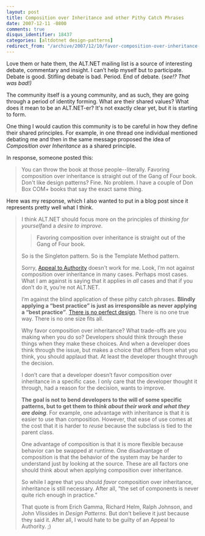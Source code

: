 ```yaml
---
layout: post
title: Composition over Inheritance and other Pithy Catch Phrases
date: 2007-12-11 -0800
comments: true
disqus_identifier: 18437
categories: [altdotnet design-patterns]
redirect_from: "/archive/2007/12/10/favor-composition-over-inheritance-and-other-pithy-catch-phrases.aspx/"
---
```


Love them or hate them, the ALT.NET mailing list is a source of interesting debate, commentary and insight. I can’t help myself but to
participate. Debate is good. Stifling debate is bad. Period. End of debate. (*see!? That was bad!)*

The community itself is a young community, and as such, they are going through a period of identity forming. What are their shared values? What does it mean to be an ALT.NET-er? It's not exactly clear yet, but it is starting to form.

One thing I would caution this community is to be careful in how they define their shared principles. For example, in one thread one
individual mentioned debating me and then in the same message proposed the idea of *Composition over Inheritance* as a shared principle.

In response, someone posted this:

> You can throw the book at those people--literally. Favoring composition over inheritance is straight out of the Gang of Four book.
> Don't like design patterns? Fine. No problem. I have a couple of Don Box COM+ books that say the exact same thing.

Here was my response, which I also wanted to put in a blog post since it
represents pretty well what I think.

> I think ALT.NET should focus more on the principles of *thinking for
> yourself*and a *desire to improve*.
>
> > Favoring composition over inheritance is straight out of the Gang of Four book.
>
> So is the Singleton pattern. So is the Template Method pattern.
>
> Sorry, [Appeal to Authority](http://en.wikipedia.org/wiki/Appeal_to_authority "Logical Fallacy")
> doesn't work for me. Look, I’m not against composition over
> inheritance in many cases. Perhaps most cases. What I am against is
> saying that it applies in *all* cases and that if you don’t do it,
> you’re not ALT.NET.
>
> I’m against the blind application of these pithy catch phrases.
> **Blindly applying a “best practice” is just as irresponsible as never
> applying a “best practice”**. [There is no perfect design](http://haacked.com/archive/2005/05/30/ThereIsNoPerfectDesign.aspx "No Perfect Design").
> There is no one true way. There is no one size fits all.
>
> Why favor composition over inheritance? What trade-offs are you making
> when you do so? Developers should think through these things when they
> make these choices. And when a developer does think through the issue,
> but makes a choice that differs from what you think, you should
> applaud that. At least the developer thought through the decision.
>
> I don’t care that a developer doesn’t favor composition over
> inheritance in a specific case. I only care that the developer thought
> it through, had a reason for the decision, wants to improve.
>
> **The goal is not to bend developers to the will of some specific
> patterns, but to get them to *think about their work and what they are
> doing***. For example, one advantage with inheritance is that it is
> easier to use than composition. However, that ease of use comes at the
> cost that it is harder to *reuse* because the subclass is tied to the
> parent class.
>
> One advantage of composition is that it is more flexible because
> behavior can be swapped at runtime. One disadvantage of composition is
> that the behavior of the system may be harder to understand just by
> looking at the source. These are all factors one should think about
> when applying composition over inheritance.
>
> So while I agree that you should *favor* composition over inheritance,
> inheritance is still necessary. After all, “the set of components is
> never quite rich enough in practice.”
>
> That quote is from Erich Gamma, Richard Helm, Ralph Johnson, and John
> Vlissides in *Design Patterns*. But don’t believe it just because they
> said it. After all, I would hate to be guilty of an Appeal to
> Authority. ;)

